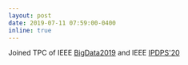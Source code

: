 ```yaml
---
layout: post
date: 2019-07-11 07:59:00-0400
inline: true
---
```


Joined TPC of IEEE [BigData2019](http://bigdataieee.org/BigData2019/) and IEEE [IPDPS'20](http://www.ipdps.org/)